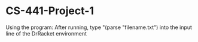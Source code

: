 # CS-441-Project-1

Using the program: After running, type "(parse "filename.txt") into the input line of the DrRacket environment

